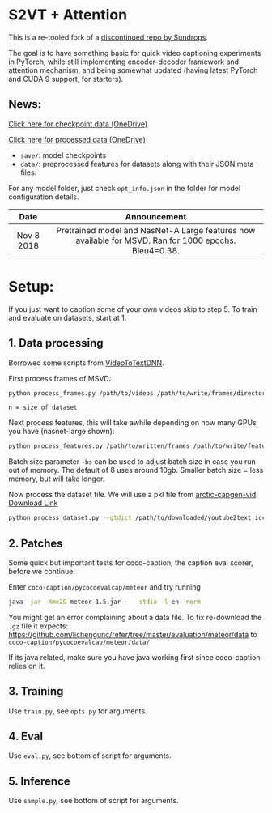 # S2VT + Attention

This is a re-tooled fork of a [discontinued repo by Sundrops](https://github.com/Sundrops/video-caption.pytorch).

The goal is to have something basic for quick video captioning experiments in PyTorch, while still implementing encoder-decoder framework and attention mechanism, and being somewhat updated (having latest PyTorch and CUDA 9 support, for starters).

## News:

[Click here for checkpoint data (OneDrive)](https://uflorida-my.sharepoint.com/:f:/g/personal/w_garcia_ufl_edu/Eu4KpW1VhKBAsVLkqIeD4nQBaxNNB6ARL2urf_9iwXW84Q?e=2t4GCY)

[Click here for processed data (OneDrive)](https://uflorida-my.sharepoint.com/:f:/g/personal/w_garcia_ufl_edu/EtsH20EimedMm39B-Lj-5RMBuSCLH6-cmbOkqJ2HIAX5zA?e=cmm9td)

- `save/`: model checkpoints
- `data/`: preprocessed features for datasets along with their JSON meta files. 

For any model folder, just check `opt_info.json` in the folder for model configuration details. 

Date | Announcement
:----:|:-----------------------------------:|
Nov 8 2018 | Pretrained model and NasNet-A Large features now available for MSVD. Ran for 1000 epochs. Bleu4=0.38.  



# Setup:

If you just want to caption some of your own videos skip to step 5. To train and evaluate on datasets, start at 1.

## 1. Data processing

Borrowed some scripts from [VideoToTextDNN](https://github.com/OSUPCVLab/VideoToTextDNN).

First process frames of MSVD:

```bash
python process_frames.py /path/to/videos /path/to/write/frames/directories 0 n
```

`n = size of dataset`

Next process features, this will take awhile depending on how many GPUs you have (nasnet-large shown):

```bash
python process_features.py /path/to/written/frames /path/to/write/features --type nasnetalarge
```

Batch size parameter `-bs` can be used to adjust batch size in case you run out of memory. The default of 8 uses around 10gb. Smaller batch size = less memory, but will take longer. 

Now process the dataset file. We will use a pkl file from [arctic-capgen-vid](https://github.com/yaoli/arctic-capgen-vid). [Download Link](http://lisaweb.iro.umontreal.ca/transfert/lisa/users/yaoli/youtube2text_iccv15.zip) 
```bash
python process_dataset.py --gtdict /path/to/downloaded/youtube2text_iccv15/dict_movieID_caption.pkl
```

## 2. Patches

Some quick but important tests for coco-caption, the caption eval scorer, before we continue:

Enter `coco-caption/pycocoevalcap/meteor` and try running

```bash
java -jar -Xmx2G meteor-1.5.jar -- -stdio -l en -norm
``` 

You might get an error complaining about a data file. To fix re-download the `.gz` file it expects:
https://github.com/lichengunc/refer/tree/master/evaluation/meteor/data
to `coco-caption/pycocoevalcap/meteor/data/`

If its java related, make sure you have java working first since coco-caption relies on it. 


## 3. Training

Use `train.py`, see `opts.py` for arguments.

## 4. Eval

Use `eval.py`, see bottom of script for arguments.

## 5. Inference

Use `sample.py`, see bottom of script for arguments. 
